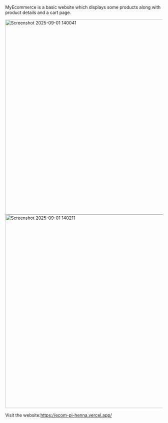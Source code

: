 MyEcommerce is a basic website which displays some products along with product details and a cart page.


<img width="1349" height="625" alt="Screenshot 2025-09-01 140041" src="https://github.com/user-attachments/assets/48e151da-80bc-4bed-a471-86ea4d6c5bb5" />
<img width="1340" height="620" alt="Screenshot 2025-09-01 140211" src="https://github.com/user-attachments/assets/9139500a-ec8c-417a-8338-a210a3b046b8" />

Visit the website:https://ecom-pi-henna.vercel.app/
